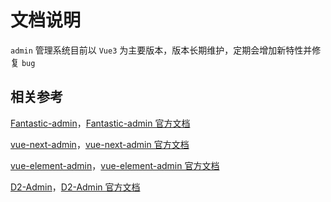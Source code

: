# 文档说明
`admin` 管理系统目前以 `Vue3` 为主要版本，版本长期维护，定期会增加新特性并修复 `bug`

## 相关参考
[Fantastic-admin](https://hooray.gitee.io/fantastic-admin-pro-example/#/)，[Fantastic-admin 官方文档](https://hooray.gitee.io/fantastic-admin/)

[vue-next-admin](https://lyt-top.gitee.io/vue-next-admin-preview/#/home)，[vue-next-admin 官方文档](https://lyt-top.gitee.io/vue-next-admin-doc-preview/)

[vue-element-admin](https://panjiachen.github.io/vue-element-admin/#/dashboard)，[vue-element-admin 官方文档](https://panjiachen.github.io/vue-element-admin-site/zh/guide/)

[D2-Admin](https://d2.pub/d2-admin/preview/#/login?redirect=%2Findex)，[D2-Admin 官方文档](https://d2.pub/zh/doc/d2-admin/)
